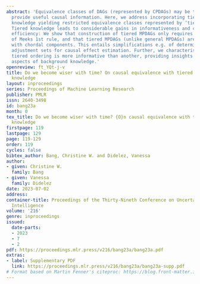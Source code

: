 ```yaml
---
abstract: 'Equivalence classes of DAGs (represented by CPDAGs) may be too large to
  provide useful causal information. Here, we address incorporating tiered background
  knowledge yielding restricted equivalence classes represented by ‘tiered MPDAGs’.
  Tiered knowledge leads to considerable gains in informativeness and computational
  efficiency: We show that construction of tiered MPDAGs only requires application
  of Meeks 1st rule, and that tiered MPDAGs (unlike general MPDAGs) are chain graphs
  with chordal components. This entails simplifications e.g. of determining valid
  adjustment sets for causal effect estimation. Further, we characterise when one
  tiered ordering is more informative than another, providing insights into useful
  aspects of background knowledge.'
openreview: ft_YQt-j-v
title: Do we become wiser with time? On causal equivalence with tiered background
  knowledge
layout: inproceedings
series: Proceedings of Machine Learning Research
publisher: PMLR
issn: 2640-3498
id: bang23a
month: 0
tex_title: Do we become wiser with time? {O}n causal equivalence with tiered background
  knowledge
firstpage: 119
lastpage: 129
page: 119-129
order: 119
cycles: false
bibtex_author: Bang, Christine W. and Didelez, Vanessa
author:
- given: Christine W.
  family: Bang
- given: Vanessa
  family: Didelez
date: 2023-07-02
address:
container-title: Proceedings of the Thirty-Nineth Conference on Uncertainty in Artificial
  Intelligence
volume: '216'
genre: inproceedings
issued:
  date-parts:
  - 2023
  - 7
  - 2
pdf: https://proceedings.mlr.press/v216/bang23a/bang23a.pdf
extras:
- label: Supplementary PDF
  link: https://proceedings.mlr.press/v216/bang23a/bang23a-supp.pdf
# Format based on Martin Fenner's citeproc: https://blog.front-matter.io/posts/citeproc-yaml-for-bibliographies/
---
```

